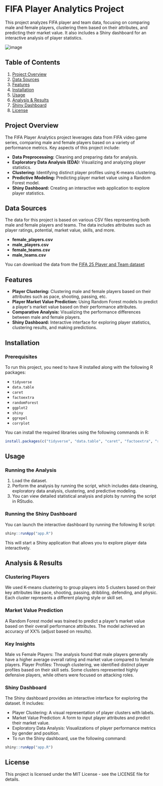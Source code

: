 # FIFA Player Analytics Project

This project analyzes FIFA player and team data, focusing on comparing male and female players, clustering them based on their attributes, and predicting their market value. It also includes a Shiny dashboard for an interactive analysis of player statistics.

![image](https://github.com/user-attachments/assets/f77dad2b-1e2d-4d23-a218-1d59790c1609)


## Table of Contents
1. [Project Overview](#project-overview)
2. [Data Sources](#data-sources)
3. [Features](#features)
4. [Installation](#installation)
5. [Usage](#usage)
6. [Analysis & Results](#analysis--results)
7. [Shiny Dashboard](#shiny-dashboard)
8. [License](#license)

## Project Overview

The FIFA Player Analytics project leverages data from FIFA video game series, comparing male and female players based on a variety of performance metrics. Key aspects of this project include:
- **Data Preprocessing:** Cleaning and preparing data for analysis.
- **Exploratory Data Analysis (EDA):** Visualizing and analyzing player statistics.
- **Clustering:** Identifying distinct player profiles using K-means clustering.
- **Predictive Modeling:** Predicting player market value using a Random Forest model.
- **Shiny Dashboard:** Creating an interactive web application to explore player statistics.

## Data Sources

The data for this project is based on various CSV files representing both male and female players and teams. The data includes attributes such as player ratings, potential, market value, skills, and more.

- **female_players.csv**
- **male_players.csv**
- **female_teams.csv**
- **male_teams.csv**

You can download the data from the [FIFA 25 Player and Team dataset](https://www.kaggle.com/datasets/stefanoleone992/ea-sports-fc-24-complete-player-dataset?resource=download) 

## Features

- **Player Clustering:** Clustering male and female players based on their attributes such as pace, shooting, passing, etc.
- **Player Market Value Prediction:** Using Random Forest models to predict a player's market value based on their performance attributes.
- **Comparative Analysis:** Visualizing the performance differences between male and female players.
- **Shiny Dashboard:** Interactive interface for exploring player statistics, clustering results, and making predictions.

## Installation

### Prerequisites
To run this project, you need to have R installed along with the following R packages:
- `tidyverse`
- `data.table`
- `caret`
- `factoextra`
- `randomForest`
- `ggplot2`
- `shiny`
- `ggrepel`
- `corrplot`

You can install the required libraries using the following commands in R:

```r
install.packages(c("tidyverse", "data.table", "caret", "factoextra", "randomForest", "ggplot2", "shiny", "ggrepel", "corrplot"))
```

## Usage

### Running the Analysis
1. Load the dataset.
2. Perform the analysis by running the script, which includes data cleaning, exploratory data analysis, clustering, and predictive modeling.
3. You can view detailed statistical analysis and plots by running the script in RStudio.

### Running the Shiny Dashboard
You can launch the interactive dashboard by running the following R script:

```r
shiny::runApp("app.R")
```

This will start a Shiny application that allows you to explore player data interactively.

## Analysis & Results
### Clustering Players
We used K-means clustering to group players into 5 clusters based on their key attributes like pace, shooting, passing, dribbling, defending, and physic. Each cluster represents a different playing style or skill set.

### Market Value Prediction
A Random Forest model was trained to predict a player’s market value based on their overall performance attributes. The model achieved an accuracy of XX% (adjust based on results).

### Key Insights
Male vs Female Players: The analysis found that male players generally have a higher average overall rating and market value compared to female players.
Player Profiles: Through clustering, we identified distinct player profiles based on their skill sets. Some clusters represented highly defensive players, while others were focused on attacking roles.
### Shiny Dashboard
The Shiny dashboard provides an interactive interface for exploring the dataset. It includes:

- Player Clustering: A visual representation of player clusters with labels.
- Market Value Prediction: A form to input player attributes and predict their market value.
- Exploratory Data Analysis: Visualizations of player performance metrics by gender and position.
- To run the Shiny dashboard, use the following command:

```r
shiny::runApp("app.R")
```
## License
This project is licensed under the MIT License - see the LICENSE file for details.

